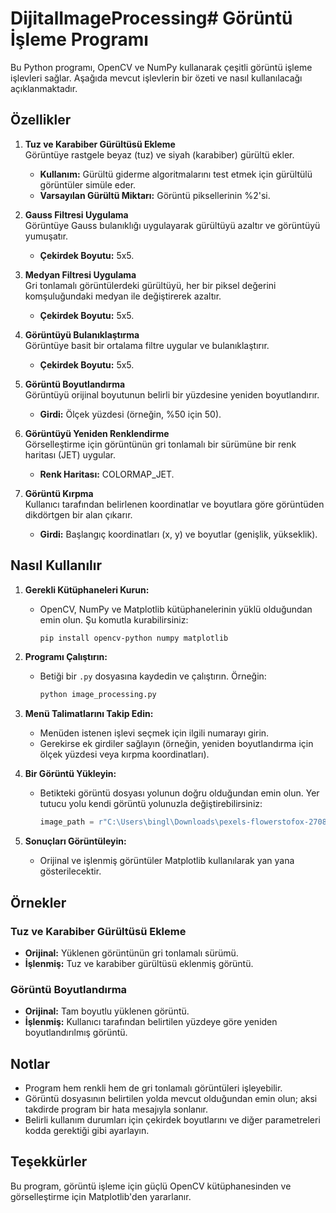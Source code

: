 # DijitalImageProcessing# Görüntü İşleme Programı

Bu Python programı, OpenCV ve NumPy kullanarak çeşitli görüntü işleme işlevleri sağlar. Aşağıda mevcut işlevlerin bir özeti ve nasıl kullanılacağı açıklanmaktadır.

## Özellikler

1. **Tuz ve Karabiber Gürültüsü Ekleme**  
   Görüntüye rastgele beyaz (tuz) ve siyah (karabiber) gürültü ekler.
   - **Kullanım:** Gürültü giderme algoritmalarını test etmek için gürültülü görüntüler simüle eder.
   - **Varsayılan Gürültü Miktarı:** Görüntü piksellerinin %2'si.

2. **Gauss Filtresi Uygulama**  
   Görüntüye Gauss bulanıklığı uygulayarak gürültüyü azaltır ve görüntüyü yumuşatır.
   - **Çekirdek Boyutu:** 5x5.

3. **Medyan Filtresi Uygulama**  
   Gri tonlamalı görüntülerdeki gürültüyü, her bir piksel değerini komşuluğundaki medyan ile değiştirerek azaltır.
   - **Çekirdek Boyutu:** 5x5.

4. **Görüntüyü Bulanıklaştırma**  
   Görüntüye basit bir ortalama filtre uygular ve bulanıklaştırır.
   - **Çekirdek Boyutu:** 5x5.

5. **Görüntü Boyutlandırma**  
   Görüntüyü orijinal boyutunun belirli bir yüzdesine yeniden boyutlandırır.
   - **Girdi:** Ölçek yüzdesi (örneğin, %50 için 50).

6. **Görüntüyü Yeniden Renklendirme**  
   Görselleştirme için görüntünün gri tonlamalı bir sürümüne bir renk haritası (JET) uygular.
   - **Renk Haritası:** COLORMAP_JET.

7. **Görüntü Kırpma**  
   Kullanıcı tarafından belirlenen koordinatlar ve boyutlara göre görüntüden dikdörtgen bir alan çıkarır.
   - **Girdi:** Başlangıç koordinatları (x, y) ve boyutlar (genişlik, yükseklik).

## Nasıl Kullanılır

1. **Gerekli Kütüphaneleri Kurun:**
   - OpenCV, NumPy ve Matplotlib kütüphanelerinin yüklü olduğundan emin olun. Şu komutla kurabilirsiniz:
     ```bash
     pip install opencv-python numpy matplotlib
     ```

2. **Programı Çalıştırın:**
   - Betiği bir `.py` dosyasına kaydedin ve çalıştırın. Örneğin:
     ```bash
     python image_processing.py
     ```

3. **Menü Talimatlarını Takip Edin:**
   - Menüden istenen işlevi seçmek için ilgili numarayı girin.
   - Gerekirse ek girdiler sağlayın (örneğin, yeniden boyutlandırma için ölçek yüzdesi veya kırpma koordinatları).

4. **Bir Görüntü Yükleyin:**
   - Betikteki görüntü dosyası yolunun doğru olduğundan emin olun. Yer tutucu yolu kendi görüntü yolunuzla değiştirebilirsiniz:
     ```python
     image_path = r"C:\Users\bingl\Downloads\pexels-flowerstofox-27082077.jpg"
     ```

5. **Sonuçları Görüntüleyin:**
   - Orijinal ve işlenmiş görüntüler Matplotlib kullanılarak yan yana gösterilecektir.

## Örnekler

### Tuz ve Karabiber Gürültüsü Ekleme
- **Orijinal:** Yüklenen görüntünün gri tonlamalı sürümü.
- **İşlenmiş:** Tuz ve karabiber gürültüsü eklenmiş görüntü.

### Görüntü Boyutlandırma
- **Orijinal:** Tam boyutlu yüklenen görüntü.
- **İşlenmiş:** Kullanıcı tarafından belirtilen yüzdeye göre yeniden boyutlandırılmış görüntü.

## Notlar
- Program hem renkli hem de gri tonlamalı görüntüleri işleyebilir.
- Görüntü dosyasının belirtilen yolda mevcut olduğundan emin olun; aksi takdirde program bir hata mesajıyla sonlanır.
- Belirli kullanım durumları için çekirdek boyutlarını ve diğer parametreleri kodda gerektiği gibi ayarlayın.

## Teşekkürler
Bu program, görüntü işleme için güçlü OpenCV kütüphanesinden ve görselleştirme için Matplotlib'den yararlanır.

